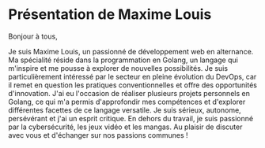 # Présentation de Maxime Louis

Bonjour à tous,

Je suis Maxime Louis, un passionné de développement web en alternance. Ma spécialité réside dans la programmation en Golang, un langage qui m'inspire et me pousse à explorer de nouvelles possibilités. Je suis particulièrement intéressé par le secteur en pleine évolution du DevOps, car il remet en question les pratiques conventionnelles et offre des opportunités d'innovation. J'ai eu l'occasion de réaliser plusieurs projets personnels en Golang, ce qui m'a permis d'approfondir mes compétences et d'explorer différentes facettes de ce langage versatile. Je suis sérieux, autonome, persévérant et j'ai un esprit critique. En dehors du travail, je suis passionné par la cybersécurité, les jeux vidéo et les mangas. Au plaisir de discuter avec vous et d'échanger sur nos passions communes !
